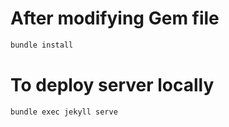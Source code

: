 # After modifying Gem file

```bash
bundle install
```

# To deploy server locally

```bash
bundle exec jekyll serve
```
